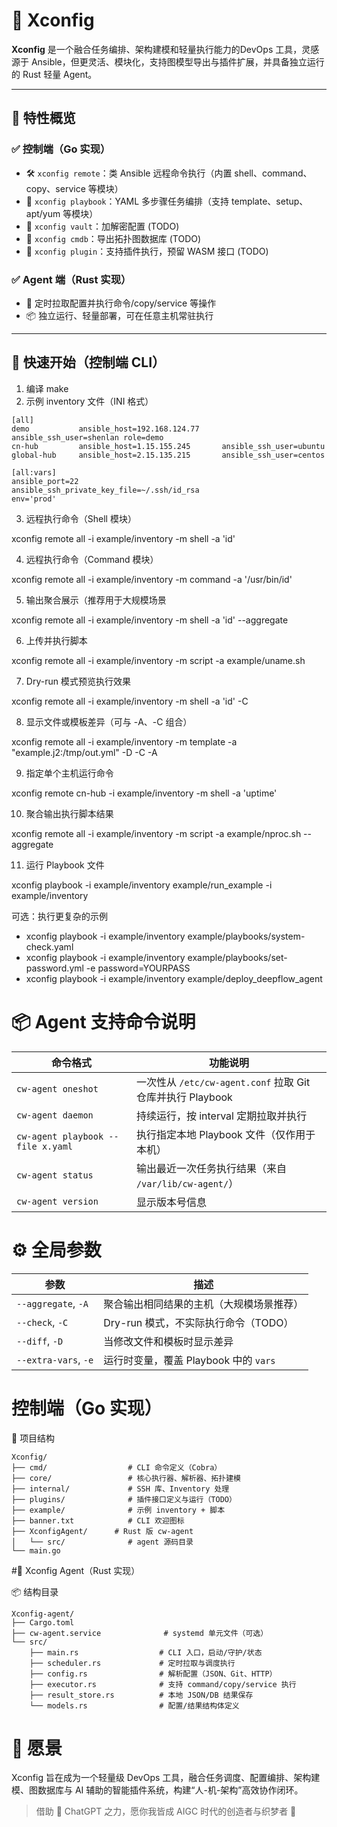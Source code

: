 # 🧶 Xconfig

**Xconfig** 是一个融合任务编排、架构建模和轻量执行能力的DevOps 工具，灵感源于 Ansible，但更灵活、模块化，支持图模型导出与插件扩展，并具备独立运行的 Rust 轻量 Agent。

---

## 🧩 特性概览

### ✅ 控制端（Go 实现）
- 🛠️ `xconfig remote`：类 Ansible 远程命令执行（内置 shell、command、copy、service 等模块）
- 📜 `xconfig playbook`：YAML 多步骤任务编排（支持 template、setup、apt/yum 等模块）
- 🔐 `xconfig vault`：加解密配置 (TODO)
- 🧠 `xconfig cmdb`：导出拓扑图数据库 (TODO)
- 🔌 `xconfig plugin`：支持插件执行，预留 WASM 接口 (TODO)

### ✅ Agent 端（Rust 实现）
- 🧩 定时拉取配置并执行命令/copy/service 等操作
- 📦 独立运行、轻量部署，可在任意主机常驻执行

---

## 🚀 快速开始（控制端 CLI）

1. 编译 make
2. 示例 inventory 文件（INI 格式）

```
[all]
demo           ansible_host=192.168.124.77     ansible_ssh_user=shenlan role=demo
cn-hub         ansible_host=1.15.155.245       ansible_ssh_user=ubuntu
global-hub     ansible_host=2.15.135.215       ansible_ssh_user=centos

[all:vars]
ansible_port=22
ansible_ssh_private_key_file=~/.ssh/id_rsa
env='prod'
```

3. 远程执行命令（Shell 模块）

xconfig remote all -i example/inventory -m shell -a 'id'

4. 远程执行命令（Command 模块）

xconfig remote all -i example/inventory -m command -a '/usr/bin/id'

5. 输出聚合展示（推荐用于大规模场景

xconfig remote all -i example/inventory -m shell -a 'id' --aggregate

6. 上传并执行脚本

xconfig remote all -i example/inventory -m script -a example/uname.sh

7. Dry-run 模式预览执行效果

xconfig remote all -i example/inventory -m shell -a 'id' -C

8. 显示文件或模板差异（可与 -A、-C 组合）

xconfig remote all -i example/inventory -m template -a "example.j2:/tmp/out.yml" -D -C -A

9. 指定单个主机运行命令

xconfig remote cn-hub -i example/inventory -m shell -a 'uptime'

10. 聚合输出执行脚本结果

xconfig remote all -i example/inventory -m script -a example/nproc.sh --aggregate

11. 运行 Playbook 文件

xconfig playbook -i example/inventory example/run_example -i example/inventory

可选：执行更复杂的示例

- xconfig playbook -i example/inventory example/playbooks/system-check.yaml 
- xconfig playbook -i example/inventory example/playbooks/set-password.yml -e password=YOURPASS
- xconfig playbook -i example/inventory example/deploy_deepflow_agent

# 📦 Agent 支持命令说明

| 命令格式                      | 功能说明                                               |
|-----------------------------|--------------------------------------------------------|
| `cw-agent oneshot`           | 一次性从 `/etc/cw-agent.conf` 拉取 Git 仓库并执行 Playbook |
| `cw-agent daemon`            | 持续运行，按 interval 定期拉取并执行                   |
| `cw-agent playbook --file x.yaml` | 执行指定本地 Playbook 文件（仅作用于本机）           |
| `cw-agent status`            | 输出最近一次任务执行结果（来自 `/var/lib/cw-agent/`） |
| `cw-agent version`           | 显示版本号信息

# ⚙️ 全局参数

| 参数              | 描述                                               |
|-------------------|----------------------------------------------------|
| `--aggregate`, `-A` | 聚合输出相同结果的主机（大规模场景推荐）         |
| `--check`, `-C`     | Dry-run 模式，不实际执行命令（TODO）              |
| `--diff`, `-D`      | 当修改文件和模板时显示差异                         |
| `--extra-vars`, `-e` | 运行时变量，覆盖 Playbook 中的 `vars`             |

# 控制端（Go 实现）

📁 项目结构
```
Xconfig/
├── cmd/                  # CLI 命令定义（Cobra）
├── core/                 # 核心执行器、解析器、拓扑建模
├── internal/             # SSH 库、Inventory 处理
├── plugins/              # 插件接口定义与运行（TODO）
├── example/              # 示例 inventory + 脚本
├── banner.txt            # CLI 欢迎图标
├── XconfigAgent/      # Rust 版 cw-agent
│   └── src/              # agent 源码目录
└── main.go
```

#🧠 Xconfig Agent（Rust 实现）

📦 结构目录
```
Xconfig-agent/
├── Cargo.toml
├── cw-agent.service              # systemd 单元文件（可选）
└── src/
    ├── main.rs                  # CLI 入口，启动/守护/状态
    ├── scheduler.rs             # 定时拉取与调度执行
    ├── config.rs                # 解析配置（JSON、Git、HTTP）
    ├── executor.rs              # 支持 command/copy/service 执行
    ├── result_store.rs          # 本地 JSON/DB 结果保存
    └── models.rs                # 配置/结果结构体定义
```

# 🔮 愿景

Xconfig 旨在成为一个轻量级 DevOps 工具，融合任务调度、配置编排、架构建模、图数据库与 AI 辅助的智能插件系统，构建“人-机-架构”高效协作闭环。

> 借助 🤖 ChatGPT 之力，愿你我皆成 AIGC 时代的创造者与织梦者 🚀
